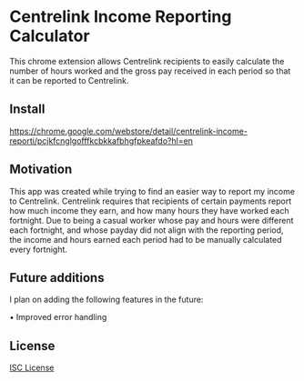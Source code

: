 # Centrelink Income Reporting Calculator

This chrome extension allows Centrelink recipients to easily calculate the number of hours worked and the gross pay received in each period so that it can be reported to Centrelink.

## Install
https://chrome.google.com/webstore/detail/centrelink-income-reporti/pcjkfcnglgofffkcbkkafbhgfpkeafdo?hl=en

## Motivation

This app was created while trying to find an easier way to report my income to Centrelink. Centrelink requires that recipients of certain payments report how much income they earn, and how many hours they have worked each fortnight. Due to being a casual worker whose pay and hours were different each fortnight, and whose payday did not align with the reporting period, the income and hours earned each period had to be manually calculated every fortnight. 

## Future additions

I plan on adding the following features in the future:
  
  • Improved error handling

## License
[ISC License](https://opensource.org/licenses/ISC)

